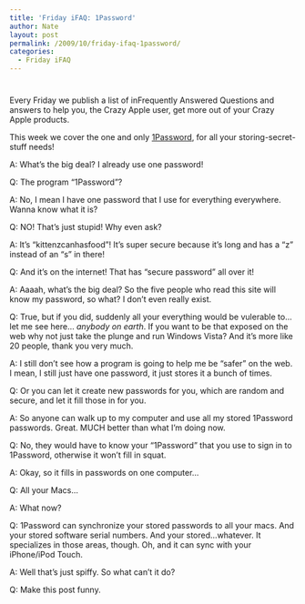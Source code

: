 ```yaml
---
title: 'Friday iFAQ: 1Password'
author: Nate
layout: post
permalink: /2009/10/friday-ifaq-1password/
categories:
  - Friday iFAQ
---
```

# 

Every Friday we publish a list of inFrequently Answered Questions and answers to help you, the Crazy Apple user, get more out of your Crazy Apple products.

This week we cover the one and only [1Password][1], for all your storing-secret-stuff needs!

 [1]: http://agilewebsolutions.com/products/1Password

A: What’s the big deal? I already use one password!

Q: The program “1Password”?

A: No, I mean I have one password that I use for everything everywhere. Wanna know what it is?

Q: NO! That’s just stupid! Why even ask?

A: It’s “kittenzcanhasfood”! It’s super secure because it’s long and has a “z” instead of an “s” in there!

Q: And it’s on the internet! That has “secure password” all over it!

A: Aaaah, what’s the big deal? So the five people who read this site will know my password, so what? I don’t even really exist.

Q: True, but if you did, suddenly all your everything would be vulerable to…let me see here… *anybody on earth*. If you want to be that exposed on the web why not just take the plunge and run Windows Vista? And it’s more like 20 people, thank you very much.

A: I still don’t see how a program is going to help me be “safer” on the web. I mean, I still just have one password, it just stores it a bunch of times.

Q: Or you can let it create new passwords for you, which are random and secure, and let it fill those in for you.

A: So anyone can walk up to my computer and use all my stored 1Password passwords. Great. MUCH better than what I’m doing now.

Q: No, they would have to know your “1Password” that you use to sign in to 1Password, otherwise it won’t fill in squat.

A: Okay, so it fills in passwords on one computer…

Q: All your Macs…

A: What now?

Q: 1Password can synchronize your stored passwords to all your macs. And your stored software serial numbers. And your stored…whatever. It specializes in those areas, though. Oh, and it can sync with your iPhone/iPod Touch.

A: Well that’s just spiffy. So what can’t it do?

Q: Make this post funny.